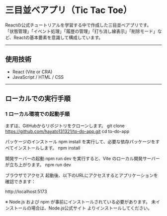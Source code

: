 # 三目並べアプリ（Tic Tac Toe）

Reactの公式チュートリアルを学習する中で作成した三目並べアプリです。  
「状態管理」「イベント処理」「履歴の管理」「打ち消し線表示」「削除モード」など、Reactの基本要素を意識して構成しています。

---

## 使用技術

- React (Vite or CRA)
- JavaScript / HTML / CSS

---

##  ローカルでの実行手順

### 1 ローカル環境での起動手順
まずは、GitHubからリポジトリをクローンします。 
git clone https://github.com/hayato131321/to-do-app.git cd to-do-app

パッケージのインストール npm install を実行して、必要な依存パッケージをすべてインストールします。 npm install

開発サーバーの起動 npm run dev を実行すると、Vite のローカル開発サーバーが立ち上がります。 npm run dev

ブラウザでアクセス 起動後、以下のURLにアクセスするとアプリケーションを確認できます：

http://localhost:5173

※ Node.js および npm が事前にインストールされている必要があります。 未インストールの場合は、Node.js公式サイト よりインストールしてください。
